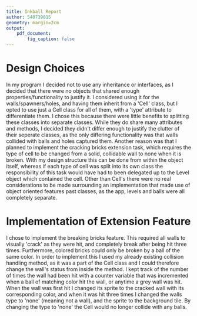 ```yaml
---
title: Inkball Report
author: 540739815
geometry: margin=2cm
output:
    pdf_document:
        fig_caption: false
---
```


# Design Choices
In my program I decided not to use any inheritance or interfaces, as I decided that there were no objects that shared enough properties/functionality to justify it. I considered using it for the walls/spawners/holes, and having them
inherit from a 'Cell' class, but I opted to use just a Cell class for all of them, with a 'type' attribute to differentiate them. I chose this because there were little benefits to splitting these classes into separate classes. While
they do share many attributes and methods, I decided they didn't differ enough to justify the clutter of their seperate classes, as the only differing functionality was that walls collided with balls and holes captured them. Another
reason was that I planned to implement the cracking bricks extension task, which requires the type of cell to be changed from a solid, collidable wall to none when it is broken. With my design structure this can be done from within
the object itself, whereas if each type of cell was split into its own class the responsibility of this task would have had to been delegated up to the Level object which contained the cell. Other than Cell's there were no real
considerations to be made surrounding an implementation that made use of object oriented features past classes, as the app, levels and balls were all completely separate.

# Implementation of Extension Feature
I chose to implement the breaking bricks feature. This required all walls to visually 'crack' as they were hit, and completely break after being hit three times. Furthermore, colored bricks could only be broken by a ball of the same
color. In order to implement this I used my already existing collision handling method, as it was a part of the Cell class and I could therefore change the wall's status from inside the method. I kept track of the number of times
the wall had been hit with a counter variable that was incremented when a ball of matching color hit the wall, or anytime a grey wall was hit. When the wall was first hit I changed its sprite to the cracked wall with its
corresponding color, and when it was hit three times I changed the walls type to 'none' (meaning not a wall), and the sprite to the background tile. By changing the type to 'none' the Cell would no longer collide with any balls.
